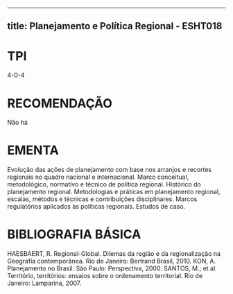 
---
title: Planejamento e Política Regional - ESHT018 
---

# TPI

4-0-4

# RECOMENDAÇÃO

Não há

# EMENTA

Evolução das ações de planejamento com base nos arranjos e recortes regionais no quadro nacional e internacional. Marco conceitual, metodológico, normativo e técnico de política regional. Histórico do planejamento regional. Metodologias e práticas em planejamento regional, escalas, métodos e técnicas e contribuições disciplinares. Marcos regulatórios aplicados às políticas regionais. Estudos de caso.

# BIBLIOGRAFIA BÁSICA

HAESBAERT, R. Regional-Global. Dilemas da região e da regionalização na Geografia contemporânea. Rio de Janeiro: Bertrand Brasil, 2010.
KON, A. Planejamento no Brasil. São Paulo: Perspectiva, 2000.
SANTOS, M.; et al. Território, territórios: ensaios sobre o ordenamento territorial. Rio de Janeiro: Lamparina, 2007.
        